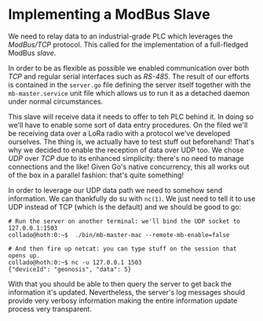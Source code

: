 # Implementing a ModBus Slave
We need to relay data to an industrial-grade PLC which leverages the *ModBus/TCP* protocol. This called for the implementation of a full-fledged ModBus *slave*.

In order to be as flexible as possible we enabled communication over both *TCP* and regular serial interfaces such as *RS-485*. The result of our efforts is contained in the `server.go` file defining the server itself together with the `mb-master.service` unit file which allows us to run it as a detached daemon under normal circumstances.

This slave will receive data it needs to offer to teh PLC behind it. In doing so we'll have to enable some sort of data entry procedures. On the filed we'll be receiving data over a LoRa radio with a protocol we've developed ourselves. The thing is, we actually have to test stuff out beforehand! That's why we decided to enable the reception of data over UDP too. We chose *UDP* over *TCP* due to its enhanced simplicity: there's no need to manage connections and the like! Given Go's native concurrency, this all works out of the box in a parallel fashion: that's quite something!

In order to leverage our UDP data path we need to somehow send information. We can thankfully do su with `nc(1)`. We just need to tell it to use UDP instead of TCP (which is the default) and we should be good to go:

    # Run the server on another terminal: we'll bind the UDP socket to 127.0.0.1:1503
    collado@hoth:0:~$  ./bin/mb-master-mac --remote-mb-enable=false

    # And then fire up netcat: you can type stuff on the session that opens up.
    collado@hoth:0:~$ nc -u 127.0.0.1 1503
    {"deviceId": "geonosis", "data": 5}

With that you should be able to then query the server to get back the information it's updated. Nevertheless, the server's log messages should provide very verbosy information making the entire information update process very transparent.
